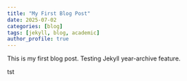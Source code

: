 ```yaml
---  
title: "My First Blog Post"  
date: 2025-07-02  
categories: [blog]  
tags: [jekyll, blog, academic]  
author_profile: true  
---  
```

  
This is my first blog post. Testing Jekyll year-archive feature.

tst
